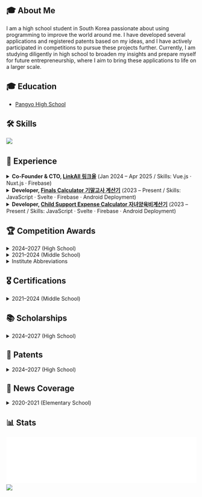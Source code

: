 ## 🎓 About Me
I am a high school student in South Korea passionate about using programming to improve the world around me. I have developed several applications and registered patents based on my ideas, and I have actively participated in competitions to pursue these projects further. Currently, I am studying diligently in high school to broaden my insights and prepare myself for future entrepreneurship, where I aim to bring these applications to life on a larger scale.

## 🎓 Education
- [Pangyo High School](https://pangyo-h.goesn.kr/pangyo-h/main.do)

## 🛠️ Skills
<p>
  <img src="https://skillicons.dev/icons?i=python,html,css,ts,js,vue,vuetify,nuxtjs,nodejs,express,firebase,git" />
  <br/>
</p>

## 💼 Experience  

<details>
<summary><b>Co-Founder & CTO, <a href="https://thinkforall-linkall.com">LinkAll 링크올</a></b> (Jan 2024 – Apr 2025 / Skills: Vue.js · Nuxt.js · Firebase)</summary>

- Co-founded a non-profit organization dedicated to closing the global education gap by providing free, high-quality education to underserved children.  
- Led development of the donation-tracking and outreach platform, helping raise **₩3,500,000+ in donations**, deliver **170+ hours of volunteer teaching**, and support **1,000+ children** with learning opportunities.  

</details>

<details>
<summary><b>Developer, <a href="https://finalscalcu.web.app">Finals Calculator 기말고사 계산기</a></b> (2023 – Present / Skills: JavaScript · Svelte · Firebase · Android Deployment)</summary>

- Developed and deployed a patent-pending grade-targeting calculator (“System and Method for Calculating Final Exam Scores Based on Target Grades”).  
- Enabled students to calculate the exam scores required to reach their desired semester grades.  
- Achieved **19,500+ downloads** on Google Play with sustained active use among Korean high school students.  

</details>

<details>
<summary><b>Developer, <a href="https://child-support-expanse.web.app">Child Support Expense Calculator 자녀양육비계산기</a></b> (2023 – Present / Skills: JavaScript · Svelte · Firebase · Android Deployment)</summary>

- Designed a legal-tech tool to estimate child support expenses under Korean family law guidelines.  
- Unofficially adopted by **judges and attorneys** as a practical calculation resource.  
- Reached **800+ downloads** to date.  

</details>

## 🏆 Competition Awards  

<details>
<summary>2024–2027 (High School)</summary>

| Year | Award (Korean) | Award (English) | Field | Institute |
|------|----------------|-----------------|-------|-----------|
| 2025 (currently competing) | 대한민국 인재상 (경기도 지역심사 통과) | Talent Award of Korea (Gyeonggi Regional Finalist) | Leadership / Innovation | MOE (Ministry of Education) |
| 2025 | 성남 KAIST AI 경진대회 성남연구센터장상 | Seongnam KAIST AI Competition – Director of Seongnam Research Center Award | Artificial Intelligence | Seongnam Research Center, KAIST |
| 2024 | 스마틴앱챌린지 장려상 | 3rd Place, National App Development Contest | Software / App Dev | SK Planet |
| 2024 | 전국 창업발명경진대회 우수상 | 3rd Place, National Startup & Invention Contest | Entrepreneurship | Suwon |

</details>

<details>
<summary>2021–2024 (Middle School)</summary>

| Year | Award (Korean) | Award (English) | Field | Institute |
|------|----------------|-----------------|-------|-----------|
| 2024 | 경기도교원단체총연합회장상 (우수 학웝 성취) | Award of Commendation for Academic Excellence | Academics / Education | GTA |
| 2023 | 한국코드페어 해커톤 동상 | 3rd Place, KCF Hackathon | Software / AI | KIISE |
| 2023 | 경기도교육감 표창장 | Award of Commendation | Education / Leadership | GOE |
| 2023 | 신나는 SW·AI 교육수기공모전 최우수상 | 1st Place, SW·AI Essay Contest | AI / Education | MSIT |
| 2022 | 청소년과학탐구반 융합탐구과제 최우수상 | 1st Place, National Science Fair | Science / Research | MSIT |
| 2021 | 과학 탐구 동아리 금상 | Gold Award, Youth Science Club (Team) | Science / Research | KOSAC |
| 2021 | 과학 탐구 동아리 은상 | Silver Award, Youth Science Club (Individual) | Science / Research | KOSAC |

</details>

<details>
<summary>Institute Abbreviations</summary>

| Abbreviation | Institute Full Name | Activity Scope | Institute Type |
|---|---|---|---|
| MSIT | [Ministry of Science and ICT](https://www.msit.go.kr/eng/index.do) | Korea | Ministry |
| GOE | [Gyeonggi Provincial Office of Education](https://www.goe.go.kr/goe/main.do) | Korea | Provincial Ministry |
| Suwon | Suwon City | Suwon City | City Government |
| KOSAC | [Korean Foundation of Science and Creativity](https://www.kosac.re.kr/main) | Korea | Bureau |
| KIISE | [The Korean Institute of Information Scientists and Engineers](http://m.kiise.or.kr/academyEng/main/getContent.faEng?content_no=1&MENU_ID=010100) | Korea | Bureau |
| SK Planet | [SK Planet](https://www.skplanet.com/main) | International | Corporation |
| GTA | Gyeonggi Teachers’ Association (경기도교원단체총연합회) | Gyeonggi Province | Professional Association |

</details>

## 🎖️ Certifications
<details>
<summary>2021–2024 (Middle School)</summary>

| Year | Certification (English) | Institute | Score |
|------|--------|------------|------------------|
| 2023 | [TEPS](https://www.teps.or.kr/) (Test for English Proficiency) | Seoul National University | 489/600 |

</details>

## 📚 Scholarships
<details>
<summary>2024–2027 (High School)</summary>

| 연도 (Year) | 장학 내용 (Korean) | Scholarship (English) | 내용 (Content) | 학회(Institute) | 선발 범위(Scope) |
|------|--------------------|------------------|--------|--|--|
| 2025 | [제12기 한성 노벨 영·수재 장학생](https://www.sonjaehan.com/?module=Board&action=SiteBoard&sMode=VIEW_FORM&iBrdNo=21&iBrdContNo=339&sBrdContRe=0&sSearchField=&sSearchValue=&CurrentPage=1) | Hansung Nobel Scholarship (12th Cohort) | Most likely High School Student to receive the Nobel Prize in the future | [(주)한성손재한장학회](https://www.sonjaehan.com/) | National |

</details>

## 🧾 Patents
<details>
<summary>2024–2027 (High School)</summary>

| 연도 (Year) | 상태 (Status) | 관련된 특허 회사 (Associated Patent Lawfirm) | 특허 아이디어 (Patent Idea) | 출원번호 (Application Number) |
|------|--------|------------|------------------|-----|
| 2025 | Patent Pending | [특허법인로율](https://www.lawyul.com/kor/main/main.html) | 목표 학점 기반 기말고사 점수 산정 시스템 및 방법 (System and Method for Calculating Final Exam Scores Based on Target Grades) | 10-2025-0119070 |

</details>

## 📰 News Coverage
<details>
<summary>2020-2021 (Elementary School)</summary>

| 연도 (Year) | 뉴스 (News) | 뉴스 회사 (News Corporate) |
|------|--------------------|------------------|
| 2021 | [Eldera: The New Global Intergenerational Mentoring Program](https://www.forbes.com/sites/nextavenue/2021/01/05/eldera-the-new-global-intergenerational-mentoring-program/) | Forbes |
| 2021 | [Eldera: The New Global Intergenerational Mentoring Program](https://www.nextavenue.org/eldera-the-new-global-intergenerational-mentoring-program/) | Next Avenue |
| 2021 | [How technology can help seniors beat loneliness and isolation](https://www.washingtonpost.com/lifestyle/2021/12/03/seniors-loneliness-solutions-technology-virtual-reality/) | Washington Post |
| 2021 | [使用演算法配對老少 建立聯繫平台](https://www.singtaousa.com/2021-12-12/%E4%BD%BF%E7%94%A8%E6%BC%94%E7%AE%97%E6%B3%95%E9%85%8D%E5%B0%8D%E8%80%81%E5%B0%91-%E5%BB%BA%E7%AB%8B%E8%81%AF%E7%B9%AB%E5%B9%B3%E5%8F%B0/3812809) | Sing Tao |
| 2020 | [코로나에 갈 곳 없지만…이 아이들이 화상채팅에 접속한 이유](https://www.kmib.co.kr/article/view.asp?arcid=0015066564) | 국민일보 |

</details>

## 📊 Stats
![reactions](./metrics.plugin.reactions.svg)
![](https://github-contributor-stats.vercel.app/api?username=hslee2008&limit=17&theme=dark&combine_all_yearly_contributions=true)
